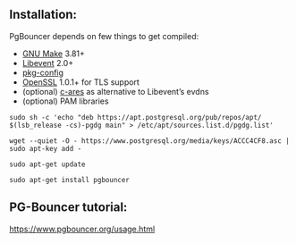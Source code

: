 <h2>Installation:</h2>

PgBouncer depends on few things to get compiled:

* [GNU Make][1] 3.81+
* [Libevent][2] 2.0+
* [pkg-config][3]
* [OpenSSL][4] 1.0.1+ for TLS support
* (optional) [c-ares][5] as alternative to Libevent’s evdns
* (optional) PAM libraries

[1]:https://www.gnu.org/software/make/ "GNU MAKE"
[2]:https://libevent.org/ "Libevent"
[3]:https://www.freedesktop.org/wiki/Software/pkg-config/ "pkg-config"
[4]:https://www.openssl.org/ "OpenSSL"
[5]:https://c-ares.org/ "c-ares"

```
sudo sh -c 'echo "deb https://apt.postgresql.org/pub/repos/apt/ $(lsb_release -cs)-pgdg main" > /etc/apt/sources.list.d/pgdg.list'

wget --quiet -O - https://www.postgresql.org/media/keys/ACCC4CF8.asc | sudo apt-key add -

sudo apt-get update

sudo apt-get install pgbouncer

```


<h2>PG-Bouncer tutorial:</h2>


https://www.pgbouncer.org/usage.html